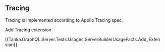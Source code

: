 ## Tracing

Tracing is implemented according to Apollo Tracing spec.

Add Tracing extension

[{Tanka.GraphQL.Server.Tests.Usages.ServerBuilderUsageFacts.Add_Extension}]
